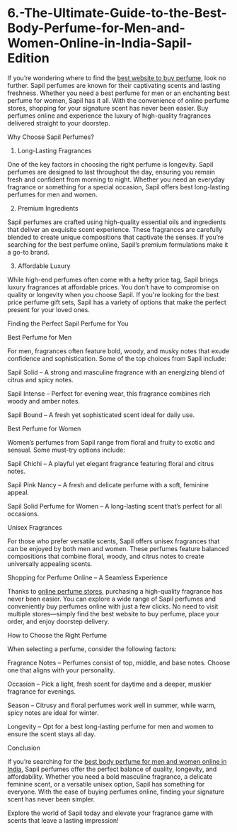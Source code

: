 # 6.-The-Ultimate-Guide-to-the-Best-Body-Perfume-for-Men-and-Women-Online-in-India-Sapil-Edition
If you’re wondering where to find the [best website to buy perfume](https://in.sapil.com/), look no further. Sapil perfumes are known for their captivating scents and lasting freshness. Whether you need a best perfume for men or an enchanting best perfume for women, Sapil has it all.
With the convenience of online perfume stores, shopping for your signature scent has never been easier. Buy perfumes online and experience the luxury of high-quality fragrances delivered straight to your doorstep.

Why Choose Sapil Perfumes?

1. Long-Lasting Fragrances

One of the key factors in choosing the right perfume is longevity. Sapil perfumes are designed to last throughout the day, ensuring you remain fresh and confident from morning to night. Whether you need an everyday fragrance or something for a special occasion, Sapil offers best long-lasting perfumes for men and women.

2. Premium Ingredients

Sapil perfumes are crafted using high-quality essential oils and ingredients that deliver an exquisite scent experience. These fragrances are carefully blended to create unique compositions that captivate the senses. If you’re searching for the best perfume online, Sapil’s premium formulations make it a go-to brand.

3. Affordable Luxury

While high-end perfumes often come with a hefty price tag, Sapil brings luxury fragrances at affordable prices. You don’t have to compromise on quality or longevity when you choose Sapil. If you're looking for the best price perfume gift sets, Sapil has a variety of options that make the perfect present for your loved ones.

Finding the Perfect Sapil Perfume for You

Best Perfume for Men

For men, fragrances often feature bold, woody, and musky notes that exude confidence and sophistication. Some of the top choices from Sapil include:

Sapil Solid – A strong and masculine fragrance with an energizing blend of citrus and spicy notes.

Sapil Intense – Perfect for evening wear, this fragrance combines rich woody and amber notes.

Sapil Bound – A fresh yet sophisticated scent ideal for daily use.

Best Perfume for Women

Women’s perfumes from Sapil range from floral and fruity to exotic and sensual. Some must-try options include:

Sapil Chichi – A playful yet elegant fragrance featuring floral and citrus notes.

Sapil Pink Nancy – A fresh and delicate perfume with a soft, feminine appeal.

Sapil Solid Perfume for Women – A long-lasting scent that’s perfect for all occasions.

Unisex Fragrances

For those who prefer versatile scents, Sapil offers unisex fragrances that can be enjoyed by both men and women. These perfumes feature balanced compositions that combine floral, woody, and citrus notes to create universally appealing scents.

Shopping for Perfume Online – A Seamless Experience

Thanks to [online perfume stores](https://in.sapil.com/), purchasing a high-quality fragrance has never been easier. You can explore a wide range of Sapil perfumes and conveniently buy perfumes online with just a few clicks. No need to visit multiple stores—simply find the best website to buy perfume, place your order, and enjoy doorstep delivery.

How to Choose the Right Perfume

When selecting a perfume, consider the following factors:

Fragrance Notes – Perfumes consist of top, middle, and base notes. Choose one that aligns with your personality.

Occasion – Pick a light, fresh scent for daytime and a deeper, muskier fragrance for evenings.

Season – Citrusy and floral perfumes work well in summer, while warm, spicy notes are ideal for winter.

Longevity – Opt for a best long-lasting perfume for men and women to ensure the scent stays all day.

Conclusion

If you’re searching for the [best body perfume for men and women online in India](https://in.sapil.com/), Sapil perfumes offer the perfect balance of quality, longevity, and affordability. Whether you need a bold masculine fragrance, a delicate feminine scent, or a versatile unisex option, Sapil has something for everyone. With the ease of buying perfumes online, finding your signature scent has never been simpler.

Explore the world of Sapil today and elevate your fragrance game with scents that leave a lasting impression!
